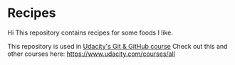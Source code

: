 # Recipes
Hi
This repository contains recipes for some foods I like.

This repository is used in [Udacity's Git & GitHub course](https://www.udacity.com/course/how-to-use-git-and-github--ud775)
Check out this and other courses here: https://www.udacity.com/courses/all
